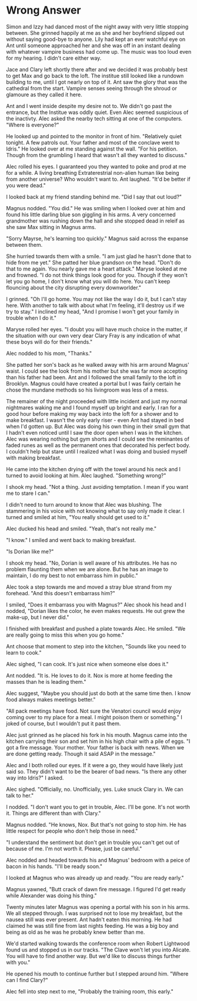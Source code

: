 # Wrong Answer

Simon and Izzy had danced most of the night away with very little stopping between.  She grinned happily at me as she and her boyfriend slipped out without saying good-bye to anyone.  Lily had kept an ever watchful eye on Ant until someone approached her and she was off in an instant dealing with whatever vampire business had come up.  The music was too loud even for my hearing.  I didn't care either way.

Jace and Clary left shortly there after and we decided it was probably best to get Max and go back to the loft.  The institue still looked like a rundown building to me, until I got nearly on top of it.  Ant saw the glory that was the cathedral from the start.  Vampire senses seeing through the shroud or glamoure as they called it here.  

Ant and I went inside despite my desire not to.  We didn't go past the entrance, but the Institue was oddly quiet.  Even Alec seemed suspicious of the inactivty.  Alec asked the nearby tech sitting at one of the computers.  "Where is everyone?"

He looked up and pointed to the monitor in front of him.  "Relatively quiet tonight.  A few patrols out.  Your father and most of the conclave went to Idris."  He looked over at me standing against the wall.  "For his petition.  Though from the grumbling I heard that wasn't all they wanted to discuss."

Alec rolled his eyes.  I guaranteed you they wanted to poke and prod at me for a while.  A living breathing Extraterestrial non-alien human like being from another universe?  Who wouldn't want to.  Ant laughed.  "It'd be better if you were dead."

I looked back at my friend standing behind me.  "Did I say that out loud?"

Magnus nodded.  "You did."  He was smiling when I looked over at him and found his little darling blue son giggling in his arms.  A very concerned grandmother was rushing down the hall and she stopped dead in releif as she saw Max sitting in Magnus arms.

"Sorry Mayrse, he's learning too quickly."  Magnus said across the expanse between them.  

She hurried towards them with a smile.  "I am just glad he hasn't done that to hide from me yet."  She patted her blue grandson on the head.  "Don't do that to me again.  You nearly gave me a heart attack."  Maryse looked at me and frowned.  "I do not think things look good for you.  Though if they won't let you go home, I don't know what you will do here.  You can't keep flouncing about the city disrupting every downworlder."

I grinned.  "Oh I'll go home.  You may not like the way I do it, but I can't stay here.  With another to talk with about what I'm feeling, it'll destroy us if we try to stay."  I inclined my head, "And I promise I won't get your family in trouble when I do it."

Maryse rolled her eyes.  "I doubt you will have much choice in the matter, if the situation with our own very dear Clary Fray is any indication of what these boys will do for their friends."

Alec nodded to his mom, "Thanks."

She patted her son's back as he walked away with his arm around Magnus' waist.  I could see the look from his mother but she was far more accepting than his father had been. Ant and I followed the small family to the loft in Brooklyn.  Magnus could have created a portal but I was fairly certain he chose the mundane methods so his livingroom was less of a mess.  

The remainer of the night proceeded with little incident and just my normal nightmares waking me and I found myself up bright and early.  I ran for a good hour before making my way back into the loft for a shower and to make breakfast.  I wasn't the only early riser - even Ant had stayed in bed when I'd gotten up.  But Alec was doing his own thing in their small gym that I hadn't even noticed until I saw the door open when I was in the kitchen.  Alec was wearing nothing but gym shorts and I could see the reminantes of faded runes as well as the permanent ones that decorated his perfect body.   I couldn't help but stare until I realized what I was doing and busied myself with making breakfast.

He came into the kitchen drying off with the towel around his neck and I turned to avoid looking at him.  Alec laughed.  "Something wrong?"

I shook my head.  "Not a thing. Just avoiding temptation.  I mean if you want me to stare I can."

I didn't need to turn around to know that Alec was blushing.  The stammering in his voice with not knowing what to say only made it clear.  I turned and smiled at him, "You really should get used to it."

Alec ducked his head and smiled.  "Yeah, that's not really me."

"I know."  I smiled and went back to making breakfast.

"Is Dorian like me?"

I shook my head.  "No, Dorian is well aware of his attributes.  He has no problem flaunting them when we are alone.  But he has an image to maintain, I do my best to not embarrass him in public."

Alec took a step towards me and moved a stray blue strand from my forehead.  "And this doesn't embarrass him?"

I smiled, "Does it embarrass you with Magnus?"  Alec shook his head and I nodded, "Dorian likes the color, he even makes requests.  He out grew the make-up, but I never did."

I finished with breakfast and pushed a plate towards Alec.  He smiled.  "We are really going to miss this when you go home."

Ant choose that moment to step into the kitchen, "Sounds like you need to learn to cook."

Alec sighed, "I can cook.  It's just nice when someone else does it."

Ant nodded.  "It is.  He loves to do it.  Nox is more at home feeding the masses than he is leading them."

Alec suggest, "Maybe you should just do both at the same time then.  I know food always makes meetings better."

"All pack meetings have food.  Not sure the Venatori council would enjoy coming over to my place for a meal.  I might poison them or something."  I joked of course, but I wouldn't put it past them.

Alec just grinned as he placed his fork in his mouth.  Magnus came into the kitchen carrying their son and set him in his high chair with a pile of eggs.  "I got a fire message.  Your mother.  Your father is back with news.  When we are done getting ready.  Though it said ASAP in the message."

Alec and I both rolled our eyes.  If it were a go, they would have likely just said so.  They didn't want to be the bearer of bad news.  "Is there any other way into Idris?" I asked.

Alec sighed.  "Officially, no.  Unofficially, yes.  Luke snuck Clary in.  We can talk to her."

I nodded.  "I don't want you to get in trouble, Alec.  I'll be gone.  It's not worth it.  Things are different than with Clary."

Magnus nodded.  "He knows, Nox.  But that's not going to stop him.  He has little respect for people who don't help those in need."

"I understand the sentiment but don't get in trouble you can't get out of because of me.  I'm not worth it. Please, just be careful."

Alec nodded and headed towards his and Magnus' bedroom with a peice of bacon in his hands.  "I'll be ready soon."

I looked at Magnus who was already up and ready.  "You are ready early."

Magnus yawned, "Butt crack of dawn fire message.  I figured I'd get ready while Alexander was doing his thing."

Twenty minutes later Magnus was opening a portal with his son in his arms.  We all stepped through.  I was surprised not to lose my breakfast, but the nausea still was ever present.  Ant hadn't eaten this morning.  He had claimed he was still fine from last nights feeding.  He was a big boy and being as old as he was he probably knew better than me.

We'd started walking towards the conference room when Robert Lightwood found us and stopped us in our tracks.  "The Clave won't let you into Alicate.  You will have to find another way.  But we'd like to discuss things further with you."  

He opened his mouth to continue further but I stepped around him.  "Where can I find Clary?"

Alec fell into step next to me, "Probably the training room, this early."

